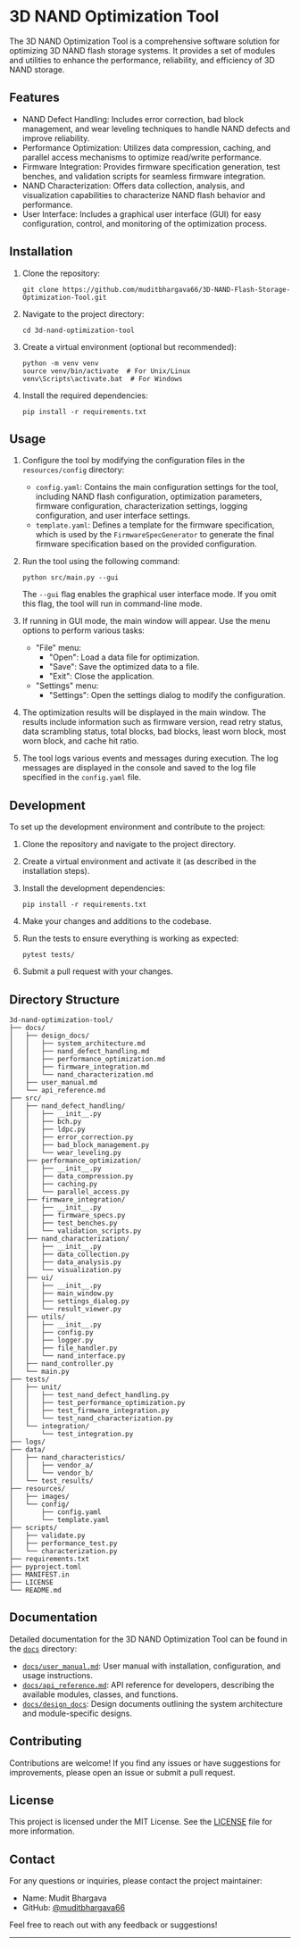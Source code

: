 # 3D NAND Optimization Tool

The 3D NAND Optimization Tool is a comprehensive software solution for optimizing 3D NAND flash storage systems. It provides a set of modules and utilities to enhance the performance, reliability, and efficiency of 3D NAND storage.

## Features

- NAND Defect Handling: Includes error correction, bad block management, and wear leveling techniques to handle NAND defects and improve reliability.
- Performance Optimization: Utilizes data compression, caching, and parallel access mechanisms to optimize read/write performance.
- Firmware Integration: Provides firmware specification generation, test benches, and validation scripts for seamless firmware integration.
- NAND Characterization: Offers data collection, analysis, and visualization capabilities to characterize NAND flash behavior and performance.
- User Interface: Includes a graphical user interface (GUI) for easy configuration, control, and monitoring of the optimization process.

## Installation

1. Clone the repository:
   ```
   git clone https://github.com/muditbhargava66/3D-NAND-Flash-Storage-Optimization-Tool.git
   ```

2. Navigate to the project directory:
   ```
   cd 3d-nand-optimization-tool
   ```

3. Create a virtual environment (optional but recommended):
   ```
   python -m venv venv
   source venv/bin/activate  # For Unix/Linux
   venv\Scripts\activate.bat  # For Windows
   ```

4. Install the required dependencies:
   ```
   pip install -r requirements.txt
   ```

## Usage

1. Configure the tool by modifying the configuration files in the `resources/config` directory:
   - `config.yaml`: Contains the main configuration settings for the tool, including NAND flash configuration, optimization parameters, firmware configuration, characterization settings, logging configuration, and user interface settings.
   - `template.yaml`: Defines a template for the firmware specification, which is used by the `FirmwareSpecGenerator` to generate the final firmware specification based on the provided configuration.

2. Run the tool using the following command:
   ```
   python src/main.py --gui
   ```

   The `--gui` flag enables the graphical user interface mode. If you omit this flag, the tool will run in command-line mode.

3. If running in GUI mode, the main window will appear. Use the menu options to perform various tasks:
   - "File" menu:
     - "Open": Load a data file for optimization.
     - "Save": Save the optimized data to a file.
     - "Exit": Close the application.
   - "Settings" menu:
     - "Settings": Open the settings dialog to modify the configuration.

4. The optimization results will be displayed in the main window. The results include information such as firmware version, read retry status, data scrambling status, total blocks, bad blocks, least worn block, most worn block, and cache hit ratio.

5. The tool logs various events and messages during execution. The log messages are displayed in the console and saved to the log file specified in the `config.yaml` file.

## Development

To set up the development environment and contribute to the project:

1. Clone the repository and navigate to the project directory.

2. Create a virtual environment and activate it (as described in the installation steps).

3. Install the development dependencies:
   ```
   pip install -r requirements.txt
   ```

4. Make your changes and additions to the codebase.

5. Run the tests to ensure everything is working as expected:
   ```
   pytest tests/
   ```

6. Submit a pull request with your changes.

## Directory Structure

```
3d-nand-optimization-tool/
├── docs/
│   ├── design_docs/
│   │   ├── system_architecture.md
│   │   ├── nand_defect_handling.md
│   │   ├── performance_optimization.md
│   │   ├── firmware_integration.md
│   │   └── nand_characterization.md
│   ├── user_manual.md
│   └── api_reference.md
├── src/
│   ├── nand_defect_handling/
│   │   ├── __init__.py
│   │   ├── bch.py
│   │   ├── ldpc.py
│   │   ├── error_correction.py
│   │   ├── bad_block_management.py
│   │   └── wear_leveling.py
│   ├── performance_optimization/
│   │   ├── __init__.py
│   │   ├── data_compression.py
│   │   ├── caching.py
│   │   └── parallel_access.py
│   ├── firmware_integration/
│   │   ├── __init__.py
│   │   ├── firmware_specs.py
│   │   ├── test_benches.py
│   │   └── validation_scripts.py
│   ├── nand_characterization/
│   │   ├── __init__.py
│   │   ├── data_collection.py
│   │   ├── data_analysis.py
│   │   └── visualization.py
│   ├── ui/
│   │   ├── __init__.py
│   │   ├── main_window.py
│   │   ├── settings_dialog.py
│   │   └── result_viewer.py
│   ├── utils/
│   │   ├── __init__.py
│   │   ├── config.py
│   │   ├── logger.py
│   │   ├── file_handler.py
│   │   └── nand_interface.py
│   ├── nand_controller.py
│   └── main.py
├── tests/
│   ├── unit/
│   │   ├── test_nand_defect_handling.py
│   │   ├── test_performance_optimization.py
│   │   ├── test_firmware_integration.py
│   │   └── test_nand_characterization.py
│   └── integration/
│       └── test_integration.py
├── logs/
├── data/
│   ├── nand_characteristics/
│   │   ├── vendor_a/
│   │   └── vendor_b/
│   └── test_results/
├── resources/
│   ├── images/
│   └── config/
│       ├── config.yaml
│       └── template.yaml
├── scripts/
│   ├── validate.py
│   ├── performance_test.py
│   └── characterization.py
├── requirements.txt
├── pyproject.toml
├── MANIFEST.in
├── LICENSE
└── README.md
```

## Documentation

Detailed documentation for the 3D NAND Optimization Tool can be found in the [`docs`](./docs) directory:

- [`docs/user_manual.md`](./docs/user_manual.md): User manual with installation, configuration, and usage instructions.
- [`docs/api_reference.md`](./docs/api_reference.md): API reference for developers, describing the available modules, classes, and functions.
- [`docs/design_docs`](./docs/design_docs): Design documents outlining the system architecture and module-specific designs.

## Contributing

Contributions are welcome! If you find any issues or have suggestions for improvements, please open an issue or submit a pull request.

## License

This project is licensed under the MIT License. See the [LICENSE](LICENSE) file for more information.

## Contact

For any questions or inquiries, please contact the project maintainer:

- Name: Mudit Bhargava
- GitHub: [@muditbhargava66](https://github.com/muditbhargava66)

Feel free to reach out with any feedback or suggestions!

---